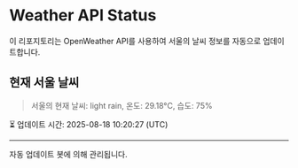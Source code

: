 
# Weather API Status

이 리포지토리는 OpenWeather API를 사용하여 서울의 날씨 정보를 자동으로 업데이트합니다.

## 현재 서울 날씨
> 서울의 현재 날씨: light rain, 온도: 29.18°C, 습도: 75%

⏳ 업데이트 시간: 2025-08-18 10:20:27 (UTC)

---
자동 업데이트 봇에 의해 관리됩니다.

